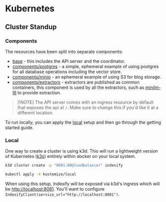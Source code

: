 # Kubernetes

## Cluster Standup

### Components

The resources have been split into separate components:

- [base](kustomize/base) - this includes the API server and the coordinator.
- [components/postgres](kustomize/components/postgres) - a simple, ephemeral
  example of using postgres for all database operations including the vector
  store.
- [components/minio](kustomize/components/minio) - an ephemeral example of using
  S3 for blog storage.
- [components/extractors](kustomize/components/extractor) - extractors are
  published as common containers, this component is used by all the extractors,
  such as [minilm-l6](kustomize/components/minilm-l6) to provide extraction.

> [!NOTE] The API server comes with an ingress resource by default that exposes
> the api at `/`. Make sure to change this if you'd like it at a different
> location.

To run locally, you can apply the [local](kustomize/local) setup and then go
through the getting started guide.


### Local

One way to create a cluster is using k3d. This will run a lightweight version of
Kubernetes ([k3s][k3s]) entirely within docker on your local system.

[k3s]: https://k3s.io


```bash
k3d cluster create -p "8081:80@loadbalancer" indexify
```

```bash
kubectl apply -k kustomize/local
```
When using this setup, Indexify will be exposed via k3d's ingress which will be
[http://localhost:8081](http://localhost:8081). You'll want to configure
`IndexifyClient(service_url="http://localhost:8081")`.
